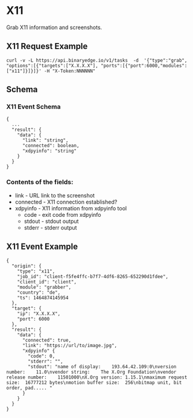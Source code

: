 # X11

Grab X11 information and screenshots.

## X11 Request Example

  ```
curl -v -L https://api.binaryedge.io/v1/tasks  -d  '{"type":"grab", "options":[{"targets":["X.X.X.X"], "ports":[{"port":6000,"modules": ["x11"]}]}]}' -H "X-Token:NNNNNN"
  ```

## Schema

### X11 Event Schema
```
{
  ...
  "result": {
    "data": {
      "link": "string",
      "connected": boolean,
      "xdpyinfo": "string"
    }
  }
}
```

### Contents of the fields:

  * link - URL link to the screenshot
  * connected - X11 connection established?
  * xdpyinfo - X11 information from xdpyinfo tool
    * code - exit code from xdpyinfo
    * stdout - stdout output
    * stderr - stderr output

## X11 Event Example

```
{
  "origin": {
    "type": "x11",
    "job_id": "client-f5fe4ffc-b7f7-4df6-8265-652290d1fdee",
    "client_id": "client",
    "module": "grabber",
    "country": "de",
    "ts": 1464874145954
  },
  "target": {
    "ip": "X.X.X.X",
    "port": 6000
  },
  "result": {
    "data": {
      "connected": true,
      "link": "https://url/to/image.jpg",
      "xdpyinfo" {
        "code": 0,
        "stderr": "",
        "stdout": "name of display:    193.64.42.109:0\nversion number:    11.0\nvendor string:    The X.Org Foundation\nvendor release number:    11501000\nX.Org version: 1.15.1\nmaximum request size:  16777212 bytes\nmotion buffer size:  256\nbitmap unit, bit order, pad..... "
      }
    }
  }
}
```
